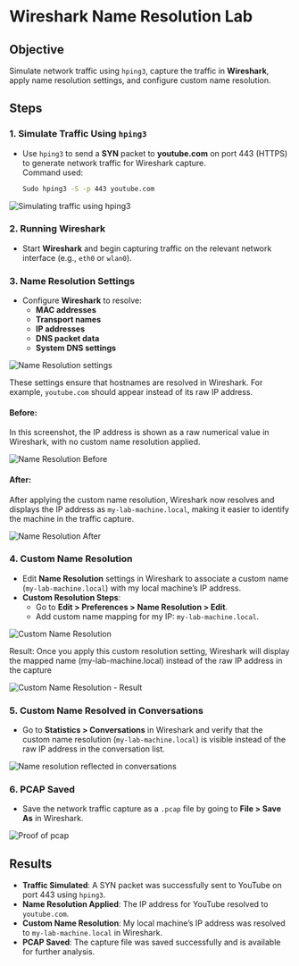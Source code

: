 # Wireshark Name Resolution Lab

## Objective
Simulate network traffic using `hping3`, capture the traffic in **Wireshark**, apply name resolution settings, and configure custom name resolution.

## Steps

### 1. **Simulate Traffic Using `hping3`**
   - Use `hping3` to send a **SYN** packet to **youtube.com** on port 443 (HTTPS) to generate network traffic for Wireshark capture.  
     Command used:
     ```bash
     Sudo hping3 -S -p 443 youtube.com
     ```

![Simulating traffic using hping3](https://github.com/user-attachments/assets/4d807bd9-ff08-4455-9050-68a25418bf5e)



### 2. **Running Wireshark**
   - Start **Wireshark** and begin capturing traffic on the relevant network interface (e.g., `eth0` or `wlan0`).

### 3. **Name Resolution Settings**
   - Configure **Wireshark** to resolve:
     - **MAC addresses**
     - **Transport names**
     - **IP addresses**
     - **DNS packet data**
     - **System DNS settings**
    
   ![Name Resolution settings](https://github.com/user-attachments/assets/427990fe-1e3a-4d49-b1ca-bc03f63682a8)

   
   These settings ensure that hostnames are resolved in Wireshark. For example, `youtube.com` should appear instead of its raw IP address.

#### Before:
In this screenshot, the IP address is shown as a raw numerical value in Wireshark, with no custom name resolution applied.

![Name Resolution Before](https://github.com/user-attachments/assets/20579681-f7c5-40ae-bc3e-565a06476013)


#### After:
After applying the custom name resolution, Wireshark now resolves and displays the IP address as `my-lab-machine.local`, making it easier to identify the machine in the traffic capture.

![Name Resolution After](https://github.com/user-attachments/assets/7e32e201-35c1-4bcf-88cb-d44e359ce5cc)



### 4. **Custom Name Resolution**
   - Edit **Name Resolution** settings in Wireshark to associate a custom name (`my-lab-machine.local`) with my local machine’s IP address.
   - **Custom Resolution Steps**:
     - Go to **Edit > Preferences > Name Resolution > Edit**.
     - Add custom name mapping for my IP: `my-lab-machine.local`.

![Custom Name Resolution](https://github.com/user-attachments/assets/4969980d-d37d-4b20-9b36-587d5f819f98)

Result: Once you apply this custom resolution setting, Wireshark will display the mapped name (my-lab-machine.local) instead of the raw IP address in the capture

![Custom Name Resolution - Result](https://github.com/user-attachments/assets/01a82715-7044-4524-b514-23a7d60253ed)


### 5. **Custom Name Resolved in Conversations**
   - Go to **Statistics > Conversations** in Wireshark and verify that the custom name resolution (`my-lab-machine.local`) is visible instead of the raw IP address in the conversation list.

 ![Name resolution reflected in conversations](https://github.com/user-attachments/assets/15c276e7-ae74-4cbf-9345-47a8d50620d8)


### 6. **PCAP Saved**
   - Save the network traffic capture as a `.pcap` file by going to **File > Save As** in Wireshark.

![Proof of pcap](https://github.com/user-attachments/assets/36b160ff-6407-40de-b4be-d57cbcc15d50)


## Results
- **Traffic Simulated**: A SYN packet was successfully sent to YouTube on port 443 using `hping3`.
- **Name Resolution Applied**: The IP address for YouTube resolved to `youtube.com`.
- **Custom Name Resolution**: My local machine’s IP address was resolved to `my-lab-machine.local` in Wireshark.
- **PCAP Saved**: The capture file was saved successfully and is available for further analysis.
